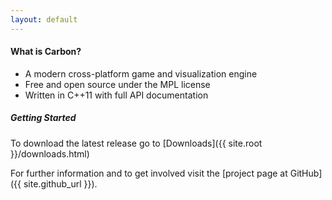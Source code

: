 ```yaml
---
layout: default
---
```

#### What is Carbon?

- A modern cross-platform game and visualization engine
- Free and open source under the MPL license
- Written in C++11 with full API documentation

##### Getting Started

To download the latest release go to [Downloads]({{ site.root }}/downloads.html)

For further information and to get involved visit the [project page at GitHub]({{ site.github_url }}).
